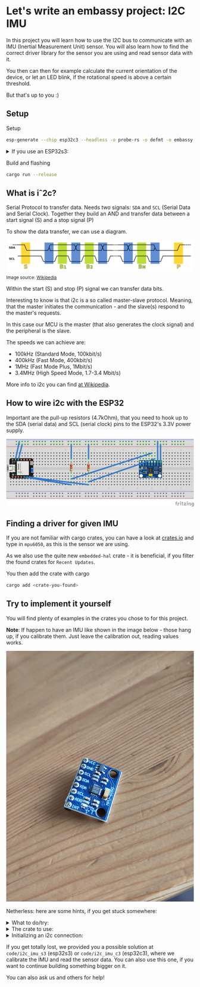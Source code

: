 # Let's write an embassy project: I2C IMU

In this project you will learn how to use the I2C bus to communicate with an IMU (Inertial Measurement Unit) sensor. You will also learn how to find the correct driver library for the sensor you are using and read sensor data with it.

You then can then for example calculate the current orientation of the device, or let an LED blink, if the rotational speed is above a certain threshold.

But that's up to you :)

## Setup

Setup

```sh
esp-generate --chip esp32c3 --headless -o probe-rs -o defmt -o embassy -o unstable-hal i2c_imu
```

<details>
<summary>If you use an ESP32s3:</summary>
<br>

[Source](https://github.com/esp-rs/espup?tab=readme-ov-file#quickstart)

```sh
esp-generate --chip esp32s3 --headless -o probe-rs -o defmt -o embassy -o unstable-hal i2c_imu
```

Install Xtensa toolchain

```sh
espup install --targets=esp32s3
```

Source the toolchain into your environment

```sh
source ~/export-esp.sh
```
</details>

Build and flashing

```sh
cargo run --release
```

## What is iˆ2c?

Serial Protocol to transfer data. Needs two signals: `SDA` and `SCL` (Serial Data and Serial Clock). Together they build an AND and transfer data between a start signal (S) and a stop signal (P)

To show the data transfer, we can use a diagram.

![i2c data transfer](assets/i2c_data_transfer.png)
<sub>Image source: [Wikipedia](https://de.wikipedia.org/wiki/I%C2%B2C#/media/Datei:I2C_data_transfer.svg)</sub>

Within the start (S) and stop (P) signal we can transfer data bits.

Interesting to know is that i2c is a so called master-slave protocol. Meaning, that the master initiates the communication - and the slave(s) respond to the master's requests.

In this case our MCU is the master (that also generates the clock signal) and the peripheral is the slave.

The speeds we can achieve are:

- 100kHz (Standard Mode, 100kbit/s)
- 400kHz (Fast Mode, 400kbit/s)
- 1MHz (Fast Mode Plus, 1Mbit/s)
- 3.4MHz (High Speed Mode, 1.7-3.4 Mbit/s)

More info to i2c you can find [at Wikipedia](https://en.wikipedia.org/wiki/I%C2%B2C).

## How to wire i2c with the ESP32

Important are the pull-up resistors (4.7kOhm), that you need to hook up to the SDA (serial data) and SCL (serial clock) pins to the ESP32's 3.3V power supply.

![ESP32 I2C Wiring](assets/wiring_imu.png)

## Finding a driver for given IMU

If you are not familiar with cargo crates, you can have a look at [crates.io](https://crates.io/) and type in `mpu6050`, as this is the sensor we are using.

As we also use the quite new `embedded-hal` crate - it is beneficial, if you filter the found crates for `Recent Updates`.

You then add the crate with cargo

```sh
cargo add <crate-you-found>
```

## Try to implement it yourself

You will find plenty of examples in the crates you chose to for this project.

**Note**: If happen to have an IMU like shown in the image below - those hang up, if you calibrate them.
Just leave the calibration out, reading values works.

![Not calibratable](assets/bad_ones.jpeg)

Netherless: here are some hints, if you get stuck somewhere:

<details>
<summary>What to do/try:</summary>
<br>

This should be your steps:

1. Find a crate that supports the MPU6050 sensor.
2. Look at the examples they provide - maybe you get a hang of how this works
3. Initialize an i2c connection using the crate.
4. Read the sensor data using the crate.

</details>

<details>
<summary>The crate to use:</summary>
<br>

We found those two crates useful:

- [mpu6050](https://crates.io/crates/mpu6050)
- [mpu6050-dmp](https://crates.io/crates/mpu6050-i2c)

Note: The _mpu6050_ crate is a bit dated. If you want to use it, make sure you directly
use the master branch of it. Atleast this version complies to `embedded-hal` >= 1.
We recommed to go for the _mpu6050-dmp_ crate, as it provides a more complete examples and
also supports asynchronous operations.

E.g. Installing the `mpu6050-dmp` crate

```sh
cargo add mpu6050-dmp -F async -F defmt-03
```

</details>

<details>
<summary>Initializing an i2c connection:</summary>
<br>

```rust
let i2c_config = Config::default().with_frequency(Rate::from_khz(400));
let i2c = I2c::new(peripherals.I2C0, i2c_config)
    .expect("Failed to initialize I2C")
    .with_sda(peripherals.GPIO5)
    .with_scl(peripherals.GPIO6)
    .into_async();
```

</details>

If you get totally lost, we provided you a possible solution at `code/i2c_imu_s3` (esp32s3) or `code/i2c_imu_c3` (esp32c3), where we calibrate the IMU and read the sensor data. You can also use this one, if you want to continue building something bigger on it.

You can also ask us and others for help!

